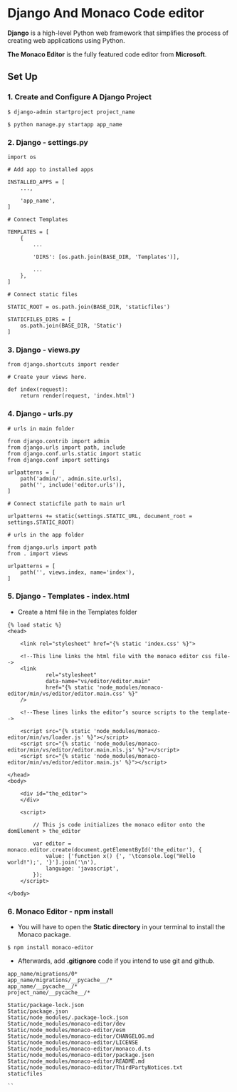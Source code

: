 # Django And Monaco Code editor

**Django** is a high-level Python web framework that simplifies the process of creating web applications using Python.

**The Monaco Editor** is the fully featured code editor from **Microsoft**.

## Set Up

### 1. Create and Configure A Django Project

```
$ django-admin startproject project_name

$ python manage.py startapp app_name
```

### 2. Django - settings.py

```
import os

# Add app to installed apps

INSTALLED_APPS = [
    ...,

    'app_name',
]

```

```
# Connect Templates

TEMPLATES = [
    {
        ...

        'DIRS': [os.path.join(BASE_DIR, 'Templates')],
        
        ...
    },
]
```

```
# Connect static files

STATIC_ROOT = os.path.join(BASE_DIR, 'staticfiles')

STATICFILES_DIRS = [
    os.path.join(BASE_DIR, 'Static')
]
```


### 3. Django - views.py

```
from django.shortcuts import render

# Create your views here.

def index(request):
    return render(request, 'index.html')
```

### 4. Django - urls.py

```
# urls in main folder

from django.contrib import admin
from django.urls import path, include
from django.conf.urls.static import static
from django.conf import settings

urlpatterns = [
    path('admin/', admin.site.urls),
    path('', include('editor.urls')),
]

# Connect staticfile path to main url

urlpatterns += static(settings.STATIC_URL, document_root = settings.STATIC_ROOT)
```

```
# urls in the app folder

from django.urls import path
from . import views

urlpatterns = [
    path('', views.index, name='index'),
]
```
### 5. Django - Templates - index.html

- Create a html file in the Templates folder

```
{% load static %}
<head>

    <link rel="stylesheet" href="{% static 'index.css' %}">

    <!--This line links the html file with the monaco editor css file-->
    <link
			rel="stylesheet"
			data-name="vs/editor/editor.main"
			href="{% static 'node_modules/monaco-editor/min/vs/editor/editor.main.css' %}"
	/>

    <!--These lines links the editor’s source scripts to the template-->

    <script src="{% static 'node_modules/monaco-editor/min/vs/loader.js' %}"></script>
    <script src="{% static 'node_modules/monaco-editor/min/vs/editor/editor.main.nls.js' %}"></script>
    <script src="{% static 'node_modules/monaco-editor/min/vs/editor/editor.main.js' %}"></script>

</head>
<body>

    <div id="the_editor">
    </div>
    
    <script>

        // This js code initializes the monaco editor onto the domElement > the_editor

        var editor = monaco.editor.create(document.getElementById('the_editor'), {
            value: ['function x() {', '\tconsole.log("Hello world!");', '}'].join('\n'),
            language: 'javascript',
        });
    </script>
    
</body>
```

### 6. Monaco Editor - npm install

- You will have to open the **Static directory** in your terminal to install the Monaco package.

```
$ npm install monaco-editor
```

- Afterwards, add **.gitignore** code if you intend to use git and github.

```
app_name/migrations/0*
app_name/migrations/__pycache__/*
app_name/__pycache__/*
project_name/__pycache__/*

Static/package-lock.json
Static/package.json
Static/node_modules/.package-lock.json
Static/node_modules/monaco-editor/dev
Static/node_modules/monaco-editor/esm
Static/node_modules/monaco-editor/CHANGELOG.md
Static/node_modules/monaco-editor/LICENSE
Static/node_modules/monaco-editor/monaco.d.ts
Static/node_modules/monaco-editor/package.json
Static/node_modules/monaco-editor/README.md
Static/node_modules/monaco-editor/ThirdPartyNotices.txt
staticfiles

``